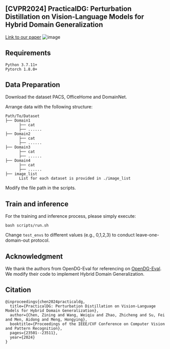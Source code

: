 ## [CVPR2024] PracticalDG: Perturbation Distillation on Vision-Language Models for Hybrid Domain Generalization
[Link to our paper](www.baidu.com)
![image](https://github.com/znchen666/HDG/assets/95161725/327a2f38-a96f-4019-ad2f-2a570c8c6ea8)


## Requirements
```
Python 3.7.11+
Pytorch 1.8.0+
```

## Data Preparation
Download the dataset PACS, OfficeHome and DomainNet.

Arrange data with the following structure:
```
Path/To/Dataset
├── Domain1
      ├── cat
      ├── ......
├── Domain2
      ├── cat
      ├── ......
├── Domain3
      ├── cat
      ├── ......
├── Domain4
      ├── cat
      ├── ......
├── image_list
      List for each dataset is provided in ./image_list 
```
Modify the file path in the scripts.

## Train and inference
For the training and inference process, please simply execute:
```
bash scripts/run.sh
```
Change `test_envs` to different values (e.g., 0,1,2,3) to conduct leave-one-domain-out protocol.

## Acknowledgment
We thank the authors from OpenDG-Eval for referencing on [OpenDG-Eval](https://github.com/shiralab/OpenDG-Eval). We modify their code to implement Hybrid Domain Generalization.

## Citation
```
@inproceedings{chen2024practicaldg,
  title={PracticalDG: Perturbation Distillation on Vision-Language Models for Hybrid Domain Generalization},
  author={Chen, Zining and Wang, Weiqiu and Zhao, Zhicheng and Su, Fei and Men, Aidong and Meng, Hongying},
  booktitle={Proceedings of the IEEE/CVF Conference on Computer Vision and Pattern Recognition},
  pages={23501--23511},
  year={2024}
}
```
